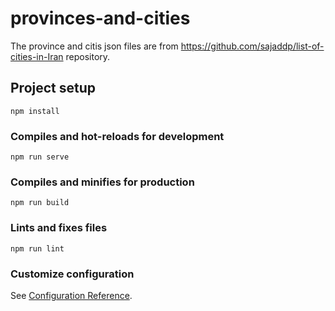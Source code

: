 # provinces-and-cities
  The province and citis json files are from https://github.com/sajaddp/list-of-cities-in-Iran repository. 
  
## Project setup
```
npm install
```

### Compiles and hot-reloads for development
```
npm run serve
```

### Compiles and minifies for production
```
npm run build
```

### Lints and fixes files
```
npm run lint
```

### Customize configuration
See [Configuration Reference](https://cli.vuejs.org/config/).
